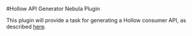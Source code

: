 #Hollow API Generator Nebula Plugin

This plugin will provide a task for generating a Hollow consumer API, as described [here](http://hollow.how/getting-started/#consumer-api-generation).
